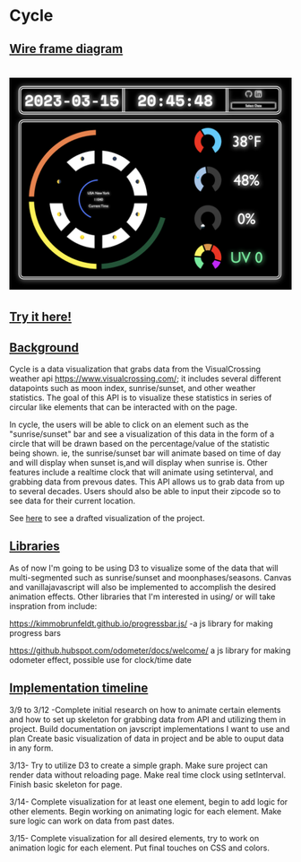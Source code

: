 # Cycle

## <b>[Wire frame diagram](./project_docs/cycle_wire_frame.pdf)</b>
   # ![Alt text](project_docs/proj_images/splash_page.png)
## [Try it here!](https://kaiterwu.github.io/Cycle_js_proj/)

## <u>Background</u>

Cycle is a data visualization that grabs data from the VisualCrossing weather api  https://www.visualcrossing.com/; it includes several different datapoints such as moon index, sunrise/sunset, and other weather statistics. The goal of this API is to visualize these statistics in series of circular like elements that can be interacted with on the page. 

In cycle, the users will be able to click on an element such as the "sunrise/sunset" bar and see a visualization of this data in the form of a circle that will be drawn based on the percentage/value of the statistic being shown. ie, the sunrise/sunset bar will animate based on time of day and will display when sunset is,and will display when sunrise is. Other features include a realtime clock that will animate using setinterval, and grabbing data from prevous dates. This API allows us to grab data from up to several decades. Users should also be able to input their zipcode so to see data for their current location. 

See [here](./project_docs/cycle_wire_frame.pdf) to see a drafted visualization of the project. 


## <u>Libraries</u>
As of now I'm going to be using D3 to visualize some of the data that will multi-segmented such as sunrise/sunset and moonphases/seasons. Canvas and vanillajavascript will also be implemented to accomplish the desired animation effects. 
Other libraries that I'm interested in using/ or will take inspration from include: 

https://kimmobrunfeldt.github.io/progressbar.js/ 
-a js library for making progress bars 

https://github.hubspot.com/odometer/docs/welcome/
a js library for making odometer effect, possible use for clock/time date 




## <u>Implementation timeline</u>
3/9 to 3/12 -Complete initial research on how to animate certain elements and how to set up skeleton for grabbing data from API and utilizing them in project. Build documentation on javscript implementations I want to use and plan 
Create basic visualization of data in project and be able to ouput data in any form.

3/13-  Try to utilize D3 to create a simple graph. Make sure project can render data without reloading page. Make real time clock using setInterval. Finish basic skeleton for page. 

3/14- Complete visualization for at least one element, begin to add logic for other elements. Begin working on animating logic for each element. Make sure logic can work on data from past dates.

3/15- Complete visualization for all desired elements, try to work on animation logic for each element. Put final touches on CSS and colors.







